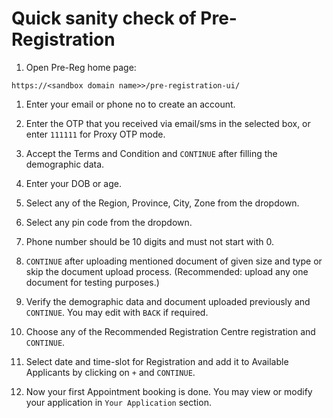 # Quick sanity check of Pre-Registration
	
1. Open Pre-Reg home page:
```
https://<sandbox domain name>>/pre-registration-ui/
```

1. Enter your email or phone no to create an account. 

1. Enter the OTP that you received via email/sms  in the selected box, or enter `111111` for Proxy OTP mode.

1. Accept the Terms and Condition and `CONTINUE` after filling the demographic data.

1. Enter your DOB or age.  

1. Select any of the Region, Province, City, Zone from the dropdown.

1. Select any pin code from the dropdown.

1. Phone number should be 10 digits and must not start with 0.

1. `CONTINUE` after uploading mentioned document of given size and type or skip the document upload process. (Recommended: upload any one document for testing purposes.)

1. Verify the demographic data and document uploaded previously and `CONTINUE`.  You may edit with `BACK` if required.

1. Choose any of the Recommended Registration Centre registration and `CONTINUE`.

1. Select date and time-slot for Registration and add it to Available Applicants by clicking on `+` and `CONTINUE`.

1. Now your first Appointment booking is done.  You may view or modify your application in `Your Application` section.
